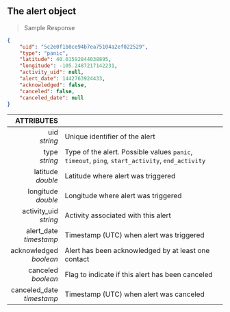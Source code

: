 ## The alert object
> Sample Response

```json
{
    "uid": "5c2e0f1b0ce94b7ea75104a2ef022529",
    "type": "panic",
    "latitude": 40.01592844038895,
    "longitude": -105.2487217142231,
    "activity_uid": null,
    "alert_date": 1442763924433,
    "acknowledged": false,
    "canceled": false,
    "canceled_date": null
}
```

ATTRIBUTES||
---------:        | -----------
uid <br>*string*   | Unique identifier of the alert
type <br>*string*  | Type of the alert. Possible values `panic`, `timeout`, `ping`, `start_activity`, `end_activity`
latitude <br>*double*  | Latitude where alert was triggered
longitude <br>*double*  | Longitude where alert was triggered
activity_uid <br>*string*  | Activity associated with this alert
alert_date <br>*timestamp*  | Timestamp (UTC) when alert was triggered
acknowledged <br>*boolean*  | Alert has been acknowledged by at least one contact
canceled <br>*boolean*  | Flag to indicate if this alert has been canceled
canceled_date <br>*timestamp*  | Timestamp (UTC) when alert was canceled
